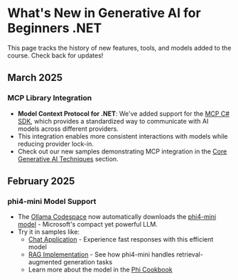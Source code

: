# What's New in Generative AI for Beginners .NET

This page tracks the history of new features, tools, and models added to the course. Check back for updates!

## March 2025

### MCP Library Integration
- **Model Context Protocol for .NET**: We've added support for the [MCP C# SDK](https://github.com/modelcontextprotocol/csharp-sdk), which provides a standardized way to communicate with AI models across different providers.
- This integration enables more consistent interactions with models while reducing provider lock-in.
- Check out our new samples demonstrating MCP integration in the [Core Generative AI Techniques](../03-CoreGenerativeAITechniques/) section.

## February 2025

### phi4-mini Model Support
- The [Ollama Codespace](https://github.com/microsoft/Generative-AI-for-beginners-dotnet/blob/main/02-SetupDevEnvironment/getting-started-ollama.md) now automatically downloads the [phi4-mini model](https://ollama.com/library/phi4-mini) - Microsoft's compact yet powerful LLM.
- Try it in samples like:
  - [Chat Application](https://github.com/microsoft/Generative-AI-for-beginners-dotnet/blob/main/03-CoreGenerativeAITechniques/src/BasicChat-03Ollama/Program.cs) - Experience fast responses with this efficient model
  - [RAG Implementation](https://github.com/microsoft/Generative-AI-for-beginners-dotnet/blob/main/03-CoreGenerativeAITechniques/src/RAGSimple-10SKOllama/Program.cs) - See how phi4-mini handles retrieval-augmented generation tasks
  - Learn more about the model in the [Phi Cookbook](https://aka.ms/phicookbook)